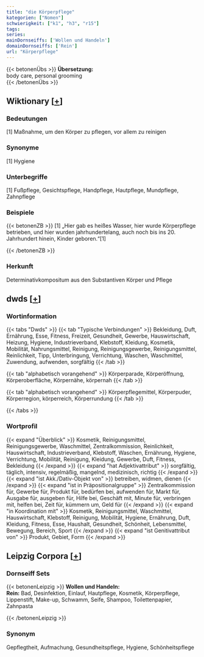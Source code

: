 ```yaml
---
title: "die Körperpflege"
kategorien: ["Nomen"]
schwierigkeit: ["k1", "h3", "r15"]
tags:
series:
mainDornseiffs: ['Wollen und Handeln']
domainDornseiffs: ['Rein']
url: "Körperpflege"
---
```


{{< betonenÜbs >}}
**Übersetzung:**  
body care, personal grooming  
{{< /betonenÜbs >}}

## Wiktionary [[+](https://de.wiktionary.org/wiki/Körperpflege)]

### Bedeutungen
[1] Maßnahme, um den Körper zu pflegen, vor allem zu reinigen  

### Synonyme
[1] Hygiene  

### Unterbegriffe
[1] Fußpflege, Gesichtspflege, Handpflege, Hautpflege, Mundpflege, Zahnpflege  

### Beispiele
{{< betonenZB >}}
[1] „Hier gab es heißes Wasser, hier wurde Körperpflege betrieben, und hier wurden jahrhundertelang, auch noch bis ins 20. Jahrhundert hinein, Kinder geboren.“[1]  

{{< /betonenZB >}}
### Herkunft
Determinativkompositum aus den Substantiven Körper und Pflege  



## dwds [[+](https://www.dwds.de/wb/Körperpflege)]

### Wortinformation
{{< tabs "Dwds" >}}
{{< tab "Typische Verbindungen" >}}
Bekleidung, Duft, Ernährung, Esse, Fitness, Freizeit, Gesundheit, Gewerbe, Hauswirtschaft, Heizung, Hygiene, Industrieverband, Klebstoff, Kleidung, Kosmetik, Mobilität, Nahrungsmittel, Reinigung, Reinigungsgewerbe, Reinigungsmittel, Reinlichkeit, Tipp, Unterbringung, Verrichtung, Waschen, Waschmittel, Zuwendung, aufwenden, sorgfältig
{{< /tab >}}

{{< tab "alphabetisch vorangehend" >}}
Körperparade, Körperöffnung, Körperoberfläche, Körpernähe, körpernah
{{< /tab >}}

{{< tab "alphabetisch vorangehend" >}}
Körperpflegemittel, Körperpuder, Körperregion, körperreich, Körperrundung
{{< /tab >}}

{{< /tabs >}}

### Wortprofil
{{< expand "Überblick" >}} Kosmetik, Reinigungsmittel, Reinigungsgewerbe, Waschmittel, Zentralkommission, Reinlichkeit, Hauswirtschaft, Industrieverband, Klebstoff, Waschen, Ernährung, Hygiene, Verrichtung, Mobilität, Reinigung, Kleidung, Gewerbe, Duft, Fitness, Bekleidung {{< /expand >}}
{{< expand "hat Adjektivattribut" >}} sorgfältig, täglich, intensiv, regelmäßig, mangelnd, medizinisch, richtig {{< /expand >}}
{{< expand "ist Akk./Dativ-Objekt von" >}} betreiben, widmen, dienen {{< /expand >}}
{{< expand "ist in Präpositionalgruppe" >}} Zentralkommission für, Gewerbe für, Produkt für, bedürfen bei, aufwenden für, Markt für, Ausgabe für, ausgeben für, Hilfe bei, Geschäft mit, Minute für, verbringen mit, helfen bei, Zeit für, kümmern um, Geld für {{< /expand >}}
{{< expand "in Koordination mit" >}} Kosmetik, Reinigungsmittel, Waschmittel, Hauswirtschaft, Klebstoff, Reinigung, Mobilität, Hygiene, Ernährung, Duft, Kleidung, Fitness, Esse, Haushalt, Gesundheit, Schönheit, Lebensmittel, Bewegung, Bereich, Sport {{< /expand >}}
{{< expand "ist Genitivattribut von" >}} Produkt, Gebiet, Form {{< /expand >}}

## Leipzig Corpora [[+](https://corpora.uni-leipzig.de/en/res?word=Körperpflege&corpusId=deu_newscrawl-public_2018)]

### Dornseiff Sets
{{< betonenLeipzig >}}
**Wollen und Handeln:**  
**Rein:** Bad, Desinfektion, Einlauf, Hautpflege, Kosmetik, Körperpflege, Lippenstift, Make-up, Schwamm, Seife, Shampoo, Toilettenpapier, Zahnpasta  

{{< /betonenLeipzig >}}

### Synonym
Gepflegtheit, Aufmachung, Gesundheitspflege, Hygiene, Schönheitspflege

